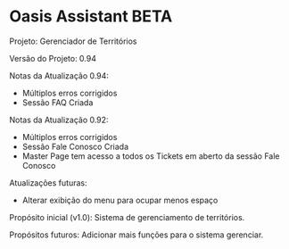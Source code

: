 # Oasis Assistant BETA
 Projeto: Gerenciador de Territórios
 
 Versão do Projeto: 0.94
 
 Notas da Atualização 0.94:
 * Múltiplos erros corrigidos
 * Sessão FAQ Criada

 Notas da Atualização 0.92:
 * Múltiplos erros corrigidos
 * Sessão Fale Conosco Criada
 * Master Page tem acesso a todos os Tickets em aberto da sessão Fale Conosco

 Atualizações futuras: 
 * Alterar exibição do menu para ocupar menos espaço
 
 Propósito inicial (v1.0): Sistema de gerenciamento de territórios.
 
 Propósitos futuros: Adicionar mais funções para o sistema gerenciar.
